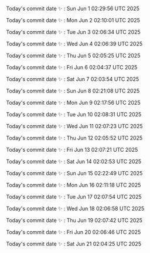 Today's commit date ✨ : Sun Jun 1 02:29:56 UTC 2025 

Today's commit date ✨ : Mon Jun 2 02:10:01 UTC 2025 

Today's commit date ✨ : Tue Jun 3 02:06:34 UTC 2025 

Today's commit date ✨ : Wed Jun 4 02:06:39 UTC 2025 

Today's commit date ✨ : Thu Jun 5 02:05:25 UTC 2025 

Today's commit date ✨ : Fri Jun 6 02:04:37 UTC 2025 

Today's commit date ✨ : Sat Jun 7 02:03:54 UTC 2025 

Today's commit date ✨ : Sun Jun 8 02:21:08 UTC 2025 

Today's commit date ✨ : Mon Jun 9 02:17:56 UTC 2025 

Today's commit date ✨ : Tue Jun 10 02:08:31 UTC 2025 

Today's commit date ✨ : Wed Jun 11 02:07:23 UTC 2025 

Today's commit date ✨ : Thu Jun 12 02:05:52 UTC 2025 

Today's commit date ✨ : Fri Jun 13 02:07:21 UTC 2025 

Today's commit date ✨ : Sat Jun 14 02:02:53 UTC 2025 

Today's commit date ✨ : Sun Jun 15 02:22:49 UTC 2025 

Today's commit date ✨ : Mon Jun 16 02:11:18 UTC 2025 

Today's commit date ✨ : Tue Jun 17 02:07:54 UTC 2025 

Today's commit date ✨ : Wed Jun 18 02:06:58 UTC 2025 

Today's commit date ✨ : Thu Jun 19 02:07:42 UTC 2025 

Today's commit date ✨ : Fri Jun 20 02:06:46 UTC 2025 

Today's commit date ✨ : Sat Jun 21 02:04:25 UTC 2025 

